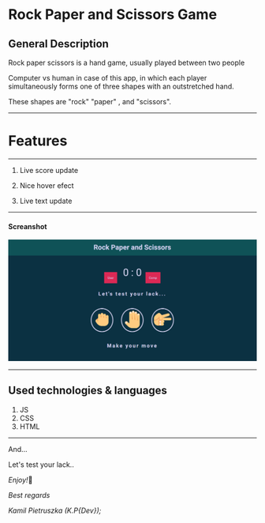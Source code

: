 # **Rock Paper and Scissors Game**

## General Description

Rock paper scissors is a hand game, usually played between two people

Computer vs human in case of this app, in which each player simultaneously forms one of three shapes with an outstretched hand.

These shapes are "rock" "paper" , and "scissors".

---

# **Features**

---

1. Live score update

2. Nice hover efect
3. Live text update

---

#### Screanshot

![Game screanshot](assets\RPS-app-screanshot.png)

---

## **Used technologies & languages**

1. JS
2. CSS
3. HTML

---

And...

Let's test your lack..

*Enjoy!*🙂

_Best regards_

_Kamil Pietruszka (K.P{Dev});_
